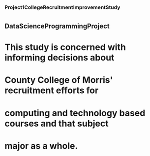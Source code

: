 ### Project1CollegeRecruitmentImprovementStudy
#
## DataScienceProgrammingProject

#
#
#

# This study is concerned with informing decisions about
# County College of Morris' recruitment efforts for 
# computing and technology based courses and that subject
# major as a whole. 